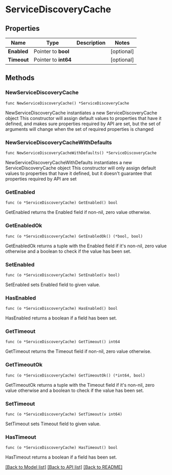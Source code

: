 # ServiceDiscoveryCache

## Properties

Name | Type | Description | Notes
------------ | ------------- | ------------- | -------------
**Enabled** | Pointer to **bool** |  | [optional] 
**Timeout** | Pointer to **int64** |  | [optional] 

## Methods

### NewServiceDiscoveryCache

`func NewServiceDiscoveryCache() *ServiceDiscoveryCache`

NewServiceDiscoveryCache instantiates a new ServiceDiscoveryCache object
This constructor will assign default values to properties that have it defined,
and makes sure properties required by API are set, but the set of arguments
will change when the set of required properties is changed

### NewServiceDiscoveryCacheWithDefaults

`func NewServiceDiscoveryCacheWithDefaults() *ServiceDiscoveryCache`

NewServiceDiscoveryCacheWithDefaults instantiates a new ServiceDiscoveryCache object
This constructor will only assign default values to properties that have it defined,
but it doesn't guarantee that properties required by API are set

### GetEnabled

`func (o *ServiceDiscoveryCache) GetEnabled() bool`

GetEnabled returns the Enabled field if non-nil, zero value otherwise.

### GetEnabledOk

`func (o *ServiceDiscoveryCache) GetEnabledOk() (*bool, bool)`

GetEnabledOk returns a tuple with the Enabled field if it's non-nil, zero value otherwise
and a boolean to check if the value has been set.

### SetEnabled

`func (o *ServiceDiscoveryCache) SetEnabled(v bool)`

SetEnabled sets Enabled field to given value.

### HasEnabled

`func (o *ServiceDiscoveryCache) HasEnabled() bool`

HasEnabled returns a boolean if a field has been set.

### GetTimeout

`func (o *ServiceDiscoveryCache) GetTimeout() int64`

GetTimeout returns the Timeout field if non-nil, zero value otherwise.

### GetTimeoutOk

`func (o *ServiceDiscoveryCache) GetTimeoutOk() (*int64, bool)`

GetTimeoutOk returns a tuple with the Timeout field if it's non-nil, zero value otherwise
and a boolean to check if the value has been set.

### SetTimeout

`func (o *ServiceDiscoveryCache) SetTimeout(v int64)`

SetTimeout sets Timeout field to given value.

### HasTimeout

`func (o *ServiceDiscoveryCache) HasTimeout() bool`

HasTimeout returns a boolean if a field has been set.


[[Back to Model list]](../README.md#documentation-for-models) [[Back to API list]](../README.md#documentation-for-api-endpoints) [[Back to README]](../README.md)


